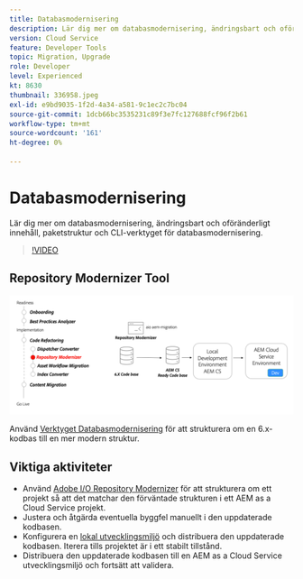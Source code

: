 ```yaml
---
title: Databasmodernisering
description: Lär dig mer om databasmodernisering, ändringsbart och oföränderligt innehåll, paketstruktur och CLI-verktyget för databasmodernisering.
version: Cloud Service
feature: Developer Tools
topic: Migration, Upgrade
role: Developer
level: Experienced
kt: 8630
thumbnail: 336958.jpeg
exl-id: e9bd9035-1f2d-4a34-a581-9c1ec2c7bc04
source-git-commit: 1dcb66bc3535231c89f3e7fc127688fcf96f2b61
workflow-type: tm+mt
source-wordcount: '161'
ht-degree: 0%

---
```


# Databasmodernisering

Lär dig mer om databasmodernisering, ändringsbart och oföränderligt innehåll, paketstruktur och CLI-verktyget för databasmodernisering.

>[!VIDEO](https://video.tv.adobe.com/v/336958/?quality=12&learn=on)

## Repository Modernizer Tool

![Databasmodernisering](./assets/repository-modernizer.png)

Använd [Verktyget Databasmodernisering](https://experienceleague.adobe.com/docs/experience-manager-cloud-service/moving/refactoring-tools/repo-modernizer.html) för att strukturera om en 6.x-kodbas till en mer modern struktur.

## Viktiga aktiviteter

* Använd [Adobe I/O Repository Modernizer](https://github.com/adobe/aio-cli-plugin-aem-cloud-service-migration#command-aio-aem-migrationrepository-modernizer) för att strukturera om ett projekt så att det matchar den förväntade strukturen i ett AEM as a Cloud Service projekt.
* Justera och åtgärda eventuella byggfel manuellt i den uppdaterade kodbasen.
* Konfigurera en [lokal utvecklingsmiljö](https://experienceleague.adobe.com/docs/experience-manager-learn/cloud-service/local-development-environment-set-up/overview.html) och distribuera den uppdaterade kodbasen. Iterera tills projektet är i ett stabilt tillstånd.
* Distribuera den uppdaterade kodbasen till en AEM as a Cloud Service utvecklingsmiljö och fortsätt att validera.
